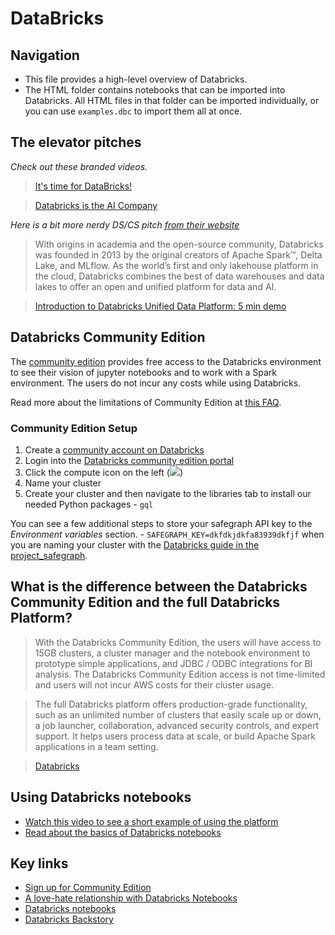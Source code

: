 # DataBricks

## Navigation

- This file provides a high-level overview of Databricks.
- The HTML folder contains notebooks that can be imported into Databricks. All HTML files in that folder can be imported individually, or you can use `examples.dbc` to import them all at once.

## The elevator pitches

_Check out these branded videos._

> [It's time for DataBricks!](https://youtu.be/_1QQHv7T9og)

> [Databricks is the AI Company](https://youtu.be/1cJ0XYaARBY)

_Here is a bit more nerdy DS/CS pitch [from their website](https://databricks.com/company/about-us)_

> With origins in academia and the open-source community, Databricks was founded in 2013 by the original creators of Apache Spark™, Delta Lake, and MLflow. As the world’s first and only lakehouse platform in the cloud, Databricks combines the best of data warehouses and data lakes to offer an open and unified platform for data and AI.

> [Introduction to Databricks Unified Data Platform: 5 min demo](https://youtu.be/n-yt_3HvkOI)
## Databricks Community Edition

The [community edition](https://community.cloud.databricks.com/login.html) provides free access to the Databricks environment to see their vision of jupyter notebooks and to work with a Spark environment. The users do not incur any costs while using Databricks.

Read more about the limitations of Community Edition at [this FAQ](https://databricks.com/product/faq/community-edition).

### Community Edition Setup

1. Create a [community account on Databricks](https://databricks.com/try-databricks)
2. Login into the [Databricks community edition portal](https://community.cloud.databricks.com/login.html)
3. Click the compute icon on the left (![](img/compute_icon.png))
4. Name your cluster
5. Create your cluster and then navigate to the libraries tab to install our needed Python packages - `gql`

You can see a few additional steps to store your safegraph API key to the _Environment variables_ section. - `SAFEGRAPH_KEY=dkfdkjdkfa83939dkfjf` when you are naming your cluster with the [Databricks guide in the project_safegraph](https://github.com/byuibigdata/project_safegraph/blob/main/databricks_community.md).

## What is the difference between the Databricks Community Edition and the full Databricks Platform?

> With the Databricks Community Edition, the users will have access to 15GB clusters, a cluster manager and the notebook environment to prototype simple applications, and JDBC / ODBC integrations for BI analysis. The Databricks Community Edition access is not time-limited and users will not incur AWS costs for their cluster usage.

> The full Databricks platform offers production-grade functionality, such as an unlimited number of clusters that easily scale up or down, a job launcher, collaboration, advanced security controls, and expert support. It helps users process data at scale, or build Apache Spark applications in a team setting.

> [Databricks](https://databricks.com/product/faq/community-edition)

## Using Databricks notebooks

- [Watch this video to see a short example of using the platform](https://youtu.be/n-yt_3HvkOI)
- [Read about the basics of Databricks notebooks](https://subscription.packtpub.com/book/data/9781838647216/2/ch02lvl1sec08/using-azure-databricks-notebooks)
## Key links

- [Sign up for Community Edition](https://databricks.com/try-databricks)
- [A love-hate relationship with Databricks Notebooks](https://towardsdatascience.com/databricks-notebooks-a-love-hate-relationship-8f73e5b291fb)
- [Databricks notebooks](https://subscription.packtpub.com/book/data/9781838647216/2/ch02lvl1sec08/using-azure-databricks-notebooks)
- [Databricks Backstory](https://youtu.be/ThrmPaleEiI)

